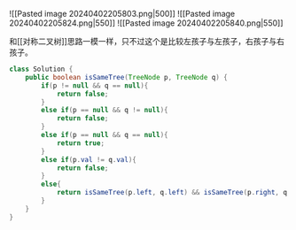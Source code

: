 ![[Pasted image 20240402205803.png|500]]
![[Pasted image 20240402205824.png|550]]
![[Pasted image 20240402205840.png|550]]

和[[对称二叉树]]思路一模一样，只不过这个是比较左孩子与左孩子，右孩子与右孩子。

```java
class Solution {
    public boolean isSameTree(TreeNode p, TreeNode q) {
        if(p != null && q == null){
            return false;
        }
        else if(p == null && q != null){
            return false;
        }
        else if(p == null && q == null){
            return true;
        }
        else if(p.val != q.val){
            return false;
        }
        else{
            return isSameTree(p.left, q.left) && isSameTree(p.right, q.right);
        }
    }
}
```
